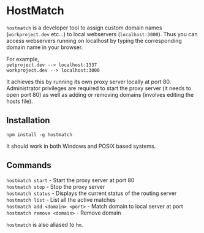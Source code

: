 # HostMatch

`hostmatch` is a developer tool to assign custom domain names (`workproject.dev` etc...) to local webservers (`localhost:3000`). Thus you can access webservers running on localhost by typing the corresponding domain name in your browser.

For example,  
`petproject.dev --> localhost:1337`  
`workproject.dev --> localhost:3000`

It achieves this by running its own proxy server locally at port 80. Administrator privileges are required to start the proxy server (it
needs to open port 80) as well as adding or removing domains (involves editing the hosts file).

## Installation

`npm install -g hostmatch`

It should work in both Windows and POSIX based systems.

## Commands

`hostmatch start` - Start the proxy server at port 80  
`hostmatch stop` - Stop the proxy server  
`hostmatch status` - Displays the current status of the routing server  
`hostmatch list` - List all the active matches  
`hostmatch add <domain> <port>` - Match domain to local server at port  
`hostmatch remove <domain>` - Remove domain

`hostmatch` is also aliased to `hm`.
